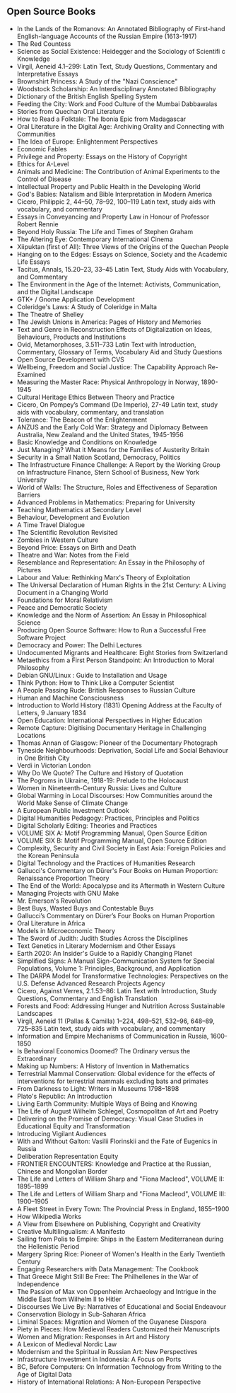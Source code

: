 <h2>Open Source Books </h2>


<ul>

                             

 <li><a target="_blank" href="https://github.com/manjunath5496/Open-Source-Books/blob/master/os(1).pdf" style="text-decoration:none;">In the Lands of the Romanovs: An Annotated Bibliography of First-hand English-language Accounts of the Russian Empire (1613-1917)</a></li>

 <li><a target="_blank" href="https://github.com/manjunath5496/Open-Source-Books/blob/master/os(2).pdf" style="text-decoration:none;"> The Red Countess</a></li>

<li><a target="_blank" href="https://github.com/manjunath5496/Open-Source-Books/blob/master/os(3).pdf" style="text-decoration:none;">Science as Social Existence:
Heidegger and the Sociology of Scientifi c Knowledge</a></li>
 <li><a target="_blank" href="https://github.com/manjunath5496/Open-Source-Books/blob/master/os(4).pdf" style="text-decoration:none;">Virgil, Aeneid 4.1–299:
Latin Text, Study Questions, Commentary and Interpretative Essays</a></li>                              
<li><a target="_blank" href="https://github.com/manjunath5496/Open-Source-Books/blob/master/os(5).pdf" style="text-decoration:none;">Brownshirt Princess:
A Study of the "Nazi Conscience"</a></li>
<li><a target="_blank" href="https://github.com/manjunath5496/Open-Source-Books/blob/master/os(6).pdf" style="text-decoration:none;">Woodstock Scholarship: An Interdisciplinary Annotated Bibliography</a></li>
 <li><a target="_blank" href="https://github.com/manjunath5496/Open-Source-Books/blob/master/os(7).pdf" style="text-decoration:none;">Dictionary
of the British English Spelling System</a></li>

 <li><a target="_blank" href="https://github.com/manjunath5496/Open-Source-Books/blob/master/os(8).pdf" style="text-decoration:none;"> Feeding the City: Work and Food Culture of the Mumbai Dabbawalas </a></li>
   <li><a target="_blank" href="https://github.com/manjunath5496/Open-Source-Books/blob/master/os(9).pdf" style="text-decoration:none;">Stories from Quechan
Oral Literature</a></li>
  
   
 <li><a target="_blank" href="https://github.com/manjunath5496/Open-Source-Books/blob/master/os(10).pdf" style="text-decoration:none;">How to Read a Folktale:
The Ibonia Epic from Madagascar </a></li>                              
<li><a target="_blank" href="https://github.com/manjunath5496/Open-Source-Books/blob/master/os(11).pdf" style="text-decoration:none;">Oral Literature in the
Digital Age: Archiving Orality and Connecting with Communities</a></li>
<li><a target="_blank" href="https://github.com/manjunath5496/Open-Source-Books/blob/master/os(12).pdf" style="text-decoration:none;">The Idea of Europe:
Enlightenment Perspectives</a></li>
<li><a target="_blank" href="https://github.com/manjunath5496/Open-Source-Books/blob/master/os(13).pdf" style="text-decoration:none;">Economic Fables</a></li>

<li><a target="_blank" href="https://github.com/manjunath5496/Open-Source-Books/blob/master/os(14).pdf" style="text-decoration:none;">Privilege and Property:
Essays on the History of Copyright</a></li>
                              
<li><a target="_blank" href="https://github.com/manjunath5496/Open-Source-Books/blob/master/os(15).pdf" style="text-decoration:none;">Ethics for A-Level</a></li>

<li><a target="_blank" href="https://github.com/manjunath5496/Open-Source-Books/blob/master/os(16).pdf" style="text-decoration:none;">Animals and Medicine: The Contribution of Animal Experiments to the Control of Disease</a></li>

  <li><a target="_blank" href="https://github.com/manjunath5496/Open-Source-Books/blob/master/os(17).pdf" style="text-decoration:none;">Intellectual Property and Public
Health in the Developing World</a></li>   
  
<li><a target="_blank" href="https://github.com/manjunath5496/Open-Source-Books/blob/master/os(18).pdf" style="text-decoration:none;">God's Babies: Natalism and Bible
Interpretation in Modern America</a></li> 

  
<li><a target="_blank" href="https://github.com/manjunath5496/Open-Source-Books/blob/master/os(19).pdf" style="text-decoration:none;">Cicero, Philippic 2,
44–50, 78–92, 100–119 Latin text, study aids with vocabulary, and commentary</a></li> 

<li><a target="_blank" href="https://github.com/manjunath5496/Open-Source-Books/blob/master/os(20).pdf" style="text-decoration:none;">Essays in Conveyancing and Property Law
in Honour of Professor Robert Rennie</a></li>

<li><a target="_blank" href="https://github.com/manjunath5496/Open-Source-Books/blob/master/os(21).pdf" style="text-decoration:none;">Beyond Holy Russia: The Life and Times of Stephen Graham</a></li>
<li><a target="_blank" href="https://github.com/manjunath5496/Open-Source-Books/blob/master/os(22).pdf" style="text-decoration:none;">The Altering Eye:
Contemporary International Cinema</a></li> 
 <li><a target="_blank" href="https://github.com/manjunath5496/Open-Source-Books/blob/master/os(23).pdf" style="text-decoration:none;">Xiipuktan (first of All): Three Views of the Origins of the Quechan People</a></li> 
 

   <li><a target="_blank" href="https://github.com/manjunath5496/Open-Source-Books/blob/master/os(24).pdf" style="text-decoration:none;">Hanging on to the Edges: Essays on Science, Society and the Academic Life Essays</a></li>
 
   <li><a target="_blank" href="https://github.com/manjunath5496/Open-Source-Books/blob/master/os(25).pdf" style="text-decoration:none;">Tacitus, Annals,
15.20–23, 33–45 Latin Text, Study Aids with Vocabulary, and Commentary</a></li>                              
 <li><a target="_blank" href="https://github.com/manjunath5496/Open-Source-Books/blob/master/os(26).pdf" style="text-decoration:none;">The Environment in the
Age of the Internet: Activists, Communication, and the Digital Landscape</a></li>
 <li><a target="_blank" href="https://github.com/manjunath5496/Open-Source-Books/blob/master/os(27).pdf" style="text-decoration:none;">GTK+ / Gnome Application
Development</a></li>
   
 
   <li><a target="_blank" href="https://github.com/manjunath5496/Open-Source-Books/blob/master/os(28).pdf" style="text-decoration:none;">Coleridge's Laws:
A Study of Coleridge in Malta</a></li>
 
   <li><a target="_blank" href="https://github.com/manjunath5496/Open-Source-Books/blob/master/os(29).pdf" style="text-decoration:none;">The Theatre of Shelley</a></li>                              

  <li><a target="_blank" href="https://github.com/manjunath5496/Open-Source-Books/blob/master/os(30).pdf" style="text-decoration:none;">The Jewish Unions in America: Pages of History and Memories</a></li>
 
   <li><a target="_blank" href="https://github.com/manjunath5496/Open-Source-Books/blob/master/os(31).pdf" style="text-decoration:none;">Text and Genre
in Reconstruction Effects of Digitalization on Ideas, Behaviours, Products and Institutions</a></li> 
    <li><a target="_blank" href="https://github.com/manjunath5496/Open-Source-Books/blob/master/os(32).pdf" style="text-decoration:none;">Ovid, Metamorphoses,
3.511–733 Latin Text with Introduction, Commentary, Glossary of Terms, Vocabulary Aid and Study Questions</a></li> 

   <li><a target="_blank" href="https://github.com/manjunath5496/Open-Source-Books/blob/master/os(33).pdf" style="text-decoration:none;">Open Source
Development with CVS</a></li>                              

  <li><a target="_blank" href="https://github.com/manjunath5496/Open-Source-Books/blob/master/os(34).pdf" style="text-decoration:none;">Wellbeing, Freedom
and Social Justice: The Capability Approach Re-Examined</a></li> 
 
  <li><a target="_blank" href="https://github.com/manjunath5496/Open-Source-Books/blob/master/os(35).pdf" style="text-decoration:none;">Measuring the Master Race:
Physical Anthropology in Norway, 1890-1945</a></li> 

  <li><a target="_blank" href="https://github.com/manjunath5496/Open-Source-Books/blob/master/os(36).pdf" style="text-decoration:none;">Cultural Heritage Ethics
Between Theory and Practice</a></li> 
 
<li><a target="_blank" href="https://github.com/manjunath5496/Open-Source-Books/blob/master/os(37).pdf" style="text-decoration:none;">Cicero,
On Pompey’s Command (De Imperio), 27-49 Latin text, study aids with vocabulary, commentary, and translation</a></li>
 <li><a target="_blank" href="https://github.com/manjunath5496/Open-Source-Books/blob/master/os(38).pdf" style="text-decoration:none;">Tolerance: The Beacon of the Enlightenment</a></li>
<li><a target="_blank" href="https://github.com/manjunath5496/Open-Source-Books/blob/master/os(39).pdf" style="text-decoration:none;">ANZUS and the Early
Cold War: Strategy and Diplomacy Between Australia, New Zealand and the United States, 1945-1956</a></li>
 <li><a target="_blank" href="https://github.com/manjunath5496/Open-Source-Books/blob/master/os(40).pdf" style="text-decoration:none;">Basic Knowledge and Conditions on Knowledge</a></li>                              
<li><a target="_blank" href="https://github.com/manjunath5496/Open-Source-Books/blob/master/os(41).pdf" style="text-decoration:none;">Just Managing?
What it Means for the Families of Austerity Britain</a></li>
<li><a target="_blank" href="https://github.com/manjunath5496/Open-Source-Books/blob/master/os(42).pdf" style="text-decoration:none;">Security in a Small Nation
Scotland, Democracy, Politics</a></li>
 
  <li><a target="_blank" href="https://github.com/manjunath5496/Open-Source-Books/blob/master/os(43).pdf" style="text-decoration:none;">The Infrastructure Finance Challenge:
A Report by the Working Group on Infrastructure Finance, Stern School of Business, New York University</a></li>
 <li><a target="_blank" href="https://github.com/manjunath5496/Open-Source-Books/blob/master/os(44).pdf" style="text-decoration:none;">World of Walls:
The Structure, Roles and Effectiveness of Separation Barriers</a></li>
   <li><a target="_blank" href="https://github.com/manjunath5496/Open-Source-Books/blob/master/os(45).pdf" style="text-decoration:none;">Advanced Problems in Mathematics:
Preparing for University</a></li>  
   
<li><a target="_blank" href="https://github.com/manjunath5496/Open-Source-Books/blob/master/os(46).pdf" style="text-decoration:none;">Teaching Mathematics at
Secondary Level</a></li> 
                             
<li><a target="_blank" href="https://github.com/manjunath5496/Open-Source-Books/blob/master/os(47).pdf" style="text-decoration:none;">Behaviour, Development
and Evolution</a></li>
<li><a target="_blank" href="https://github.com/manjunath5496/Open-Source-Books/blob/master/os(48).pdf" style="text-decoration:none;">A Time Travel Dialogue</a></li>

<li><a target="_blank" href="https://github.com/manjunath5496/Open-Source-Books/blob/master/os(49).pdf" style="text-decoration:none;">The Scientific Revolution Revisited</a></li>
                              
<li><a target="_blank" href="https://github.com/manjunath5496/Open-Source-Books/blob/master/os(50).pdf" style="text-decoration:none;">Zombies in
Western Culture</a></li>
<li><a target="_blank" href="https://github.com/manjunath5496/Open-Source-Books/blob/master/os(51).pdf" style="text-decoration:none;">Beyond Price:
Essays on Birth and Death</a></li>
<li><a target="_blank" href="https://github.com/manjunath5496/Open-Source-Books/blob/master/os(52).pdf" style="text-decoration:none;">Theatre and War:
Notes from the Field</a></li>

<li><a target="_blank" href="https://github.com/manjunath5496/Open-Source-Books/blob/master/os(53).pdf" style="text-decoration:none;">Resemblance and Representation:
An Essay in the Philosophy of Pictures</a></li>
 
<li><a target="_blank" href="https://github.com/manjunath5496/Open-Source-Books/blob/master/os(54).pdf" style="text-decoration:none;">Labour and Value:
Rethinking Marx's Theory of Exploitation </a></li>

<li><a target="_blank" href="https://github.com/manjunath5496/Open-Source-Books/blob/master/os(55).pdf" style="text-decoration:none;">The Universal Declaration of Human Rights in the 21st Century: A Living Document in a Changing World</a></li>
 
  <li><a target="_blank" href="https://github.com/manjunath5496/Open-Source-Books/blob/master/os(56).pdf" style="text-decoration:none;">Foundations for
Moral Relativism </a></li>                              

  <li><a target="_blank" href="https://github.com/manjunath5496/Open-Source-Books/blob/master/os(57).pdf" style="text-decoration:none;">Peace and
Democratic Society</a></li>
 
   <li><a target="_blank" href="https://github.com/manjunath5496/Open-Source-Books/blob/master/os(58).pdf" style="text-decoration:none;">Knowledge and the Norm
of Assertion: An Essay in Philosophical Science</a></li>
    <li><a target="_blank" href="https://github.com/manjunath5496/Open-Source-Books/blob/master/os(59).pdf" style="text-decoration:none;">Producing Open Source Software:
How to Run a Successful Free Software Project</a></li>
 
  <li><a target="_blank" href="https://github.com/manjunath5496/Open-Source-Books/blob/master/os(60).pdf" style="text-decoration:none;">Democracy and Power:
The Delhi Lectures </a></li>
 
   <li><a target="_blank" href="https://github.com/manjunath5496/Open-Source-Books/blob/master/os(61).pdf" style="text-decoration:none;">Undocumented Migrants and Healthcare:
Eight Stories from Switzerland</a></li>
 
   <li><a target="_blank" href="https://github.com/manjunath5496/Open-Source-Books/blob/master/os(62).pdf" style="text-decoration:none;">Metaethics from a
First Person Standpoint: An Introduction to Moral Philosophy</a></li>
 
   <li><a target="_blank" href="https://github.com/manjunath5496/Open-Source-Books/blob/master/os(63).pdf" style="text-decoration:none;">Debian GNU/Linux : Guide to Installation and Usage</a></li>                              

  <li><a target="_blank" href="https://github.com/manjunath5496/Open-Source-Books/blob/master/os(64).pdf" style="text-decoration:none;">Think Python:
How to Think Like a Computer Scientist</a></li>
 
   <li><a target="_blank" href="https://github.com/manjunath5496/Open-Source-Books/blob/master/os(65).pdf" style="text-decoration:none;">A People Passing Rude: British Responses to Russian Culture </a></li> 

   <li><a target="_blank" href="https://github.com/manjunath5496/Open-Source-Books/blob/master/os(66).pdf" style="text-decoration:none;">Human and Machine
Consciousness</a></li> 
 
   <li><a target="_blank" href="https://github.com/manjunath5496/Open-Source-Books/blob/master/os(67).pdf" style="text-decoration:none;">Introduction to World History (1831)
Opening Address at the Faculty of Letters, 9 January 1834</a></li>                              

  <li><a target="_blank" href="https://github.com/manjunath5496/Open-Source-Books/blob/master/os(68).pdf" style="text-decoration:none;">Open Education:
International Perspectives in Higher Education</a></li> 
 
  
   <li><a target="_blank" href="https://github.com/manjunath5496/Open-Source-Books/blob/master/os(69).pdf" style="text-decoration:none;">Remote Capture:
Digitising Documentary Heritage in Challenging Locations</a></li>                              

  <li><a target="_blank" href="https://github.com/manjunath5496/Open-Source-Books/blob/master/os(70).pdf" style="text-decoration:none;">Thomas Annan of Glasgow:
Pioneer of the Documentary Photograph</a></li> 
  
 
 <li><a target="_blank" href="https://github.com/manjunath5496/Open-Source-Books/blob/master/os(71).pdf" style="text-decoration:none;">Tyneside Neighbourhoods:
Deprivation, Social Life and Social Behaviour in One British City</a></li>
 
 <li><a target="_blank" href="https://github.com/manjunath5496/Open-Source-Books/blob/master/os(72).pdf" style="text-decoration:none;">Verdi in Victorian London</a></li> 
 
 
 <li><a target="_blank" href="https://github.com/manjunath5496/Open-Source-Books/blob/master/os(73).pdf" style="text-decoration:none;">Why Do We Quote?
The Culture and History of Quotation</a></li>
  <li><a target="_blank" href="https://github.com/manjunath5496/Open-Source-Books/blob/master/os(74).pdf" style="text-decoration:none;">The Pogroms in Ukraine,
1918-19: Prelude to the Holocaust</a></li>
    <li><a target="_blank" href="https://github.com/manjunath5496/Open-Source-Books/blob/master/os(75).pdf" style="text-decoration:none;">Women in Nineteenth-Century
Russia: Lives and Culture</a></li>                        
<li><a target="_blank" href="https://github.com/manjunath5496/Open-Source-Books/blob/master/os(76).pdf" style="text-decoration:none;">Global Warming in
Local Discourses: How Communities around the World Make Sense of Climate Change</a></li>

 <li><a target="_blank" href="https://github.com/manjunath5496/Open-Source-Books/blob/master/os(77).pdf" style="text-decoration:none;">A European Public
Investment Outlook</a></li> 
 
 
 <li><a target="_blank" href="https://github.com/manjunath5496/Open-Source-Books/blob/master/os(78).pdf" style="text-decoration:none;">Digital Humanities Pedagogy:
Practices, Principles and Politics</a></li>
  <li><a target="_blank" href="https://github.com/manjunath5496/Open-Source-Books/blob/master/os(79).pdf" style="text-decoration:none;">Digital Scholarly Editing:
Theories and Practices</a></li>


 <li><a target="_blank" href="https://github.com/manjunath5496/Open-Source-Books/blob/master/os(80).pdf" style="text-decoration:none;">VOLUME SIX A: Motif Programming Manual, Open Source Edition</a></li> 
 
 
 <li><a target="_blank" href="https://github.com/manjunath5496/Open-Source-Books/blob/master/os(81).pdf" style="text-decoration:none;">VOLUME SIX B: Motif Programming Manual, Open Source Edition</a></li>
  <li><a target="_blank" href="https://github.com/manjunath5496/Open-Source-Books/blob/master/os(82).pdf" style="text-decoration:none;">Complexity, Security and
Civil Society in East Asia: Foreign Policies and the Korean Peninsula</a></li>

 <li><a target="_blank" href="https://github.com/manjunath5496/Open-Source-Books/blob/master/os(83).pdf" style="text-decoration:none;">Digital Technology and
the Practices of Humanities Research</a></li>
  <li><a target="_blank" href="https://github.com/manjunath5496/Open-Source-Books/blob/master/os(84).pdf" style="text-decoration:none;">Gallucci's Commentary on
Dürer's Four Books on Human Proportion: Renaissance Proportion Theory</a></li>

 <li><a target="_blank" href="https://github.com/manjunath5496/Open-Source-Books/blob/master/os(85).pdf" style="text-decoration:none;">The End of the World:
Apocalypse and its Aftermath in Western Culture</a></li>
  <li><a target="_blank" href="https://github.com/manjunath5496/Open-Source-Books/blob/master/os(86).pdf" style="text-decoration:none;">Managing Projects
with GNU Make</a></li>

 <li><a target="_blank" href="https://github.com/manjunath5496/Open-Source-Books/blob/master/os(87).pdf" style="text-decoration:none;">Mr. Emerson's Revolution</a></li>
  <li><a target="_blank" href="https://github.com/manjunath5496/Open-Source-Books/blob/master/os(88).pdf" style="text-decoration:none;">Best Buys, Wasted Buys and
Contestable Buys</a></li>
  <li><a target="_blank" href="https://github.com/manjunath5496/Open-Source-Books/blob/master/os(89).pdf" style="text-decoration:none;">Gallucci’s Commentary on
Dürer’s Four Books on
Human Proportion</a></li>
  
  
  <li><a target="_blank" href="https://github.com/manjunath5496/Open-Source-Books/blob/master/os(90).pdf" style="text-decoration:none;"> Oral Literature in Africa</a></li>
  <li><a target="_blank" href="https://github.com/manjunath5496/Open-Source-Books/blob/master/os(91).pdf" style="text-decoration:none;">Models in Microeconomic Theory</a></li>

 <li><a target="_blank" href="https://github.com/manjunath5496/Open-Source-Books/blob/master/os(92).pdf" style="text-decoration:none;">The Sword of Judith:
Judith Studies Across the Disciplines</a></li>
  <li><a target="_blank" href="https://github.com/manjunath5496/Open-Source-Books/blob/master/os(93).pdf" style="text-decoration:none;"> Text Genetics in
Literary Modernism and Other Essays</a></li>
  <li><a target="_blank" href="https://github.com/manjunath5496/Open-Source-Books/blob/master/os(94).pdf" style="text-decoration:none;">Earth 2020: An Insider's Guide to a Rapidly Changing Planet</a></li> 
  
   <li><a target="_blank" href="https://github.com/manjunath5496/Open-Source-Books/blob/master/os(95).pdf" style="text-decoration:none;">Simplified Signs:
A Manual Sign-Communication System for Special Populations, Volume 1: Principles, Background, and Application</a></li>  
  
<li><a target="_blank" href="https://github.com/manjunath5496/Open-Source-Books/blob/master/os(96).pdf" style="text-decoration:none;">The DARPA Model for Transformative
Technologies: Perspectives on the U.S. Defense Advanced Research Projects Agency</a></li> 
  
  
<li><a target="_blank" href="https://github.com/manjunath5496/Open-Source-Books/blob/master/os(97).pdf" style="text-decoration:none;">Cicero, Against Verres, 2.1.53–86:
Latin Text with Introduction, Study Questions, Commentary and English Translation</a></li>


 <li><a target="_blank" href="https://github.com/manjunath5496/Open-Source-Books/blob/master/os(98).pdf" style="text-decoration:none;">Forests and Food:
Addressing Hunger and Nutrition Across Sustainable Landscapes</a></li> 
  
   <li><a target="_blank" href="https://github.com/manjunath5496/Open-Source-Books/blob/master/os(99).pdf" style="text-decoration:none;">Virgil, Aeneid 11 (Pallas & Camilla)
1–224, 498–521, 532–96, 648–89, 725–835 Latin text, study aids with vocabulary, and commentary</a></li>  
  
<li><a target="_blank" href="https://github.com/manjunath5496/Open-Source-Books/blob/master/os(100).pdf" style="text-decoration:none;">Information and Empire
Mechanisms of Communication in Russia, 1600-1850</a></li>  
  
 <li><a target="_blank" href="https://github.com/manjunath5496/Open-Source-Books/blob/master/os(101).pdf" style="text-decoration:none;">Is Behavioral Economics
Doomed? The Ordinary versus the Extraordinary</a></li> 
  
   <li><a target="_blank" href="https://github.com/manjunath5496/Open-Source-Books/blob/master/os(102).pdf" style="text-decoration:none;">Making up Numbers:
A History of Invention in Mathematics</a></li> 
  
   
 <li><a target="_blank" href="https://github.com/manjunath5496/Open-Source-Books/blob/master/os(103).pdf" style="text-decoration:none;">Terrestrial Mammal
Conservation: Global evidence for the effects of interventions for terrestrial mammals excluding bats and primates</a></li> 
  
   <li><a target="_blank" href="https://github.com/manjunath5496/Open-Source-Books/blob/master/os(104).pdf" style="text-decoration:none;">From Darkness to Light:
Writers in Museums 1798–1898</a></li>  
   
 <li><a target="_blank" href="https://github.com/manjunath5496/Open-Source-Books/blob/master/os(105).pdf" style="text-decoration:none;">Plato's Republic:
An Introduction</a></li> 
 
<li><a target="_blank" href="https://github.com/manjunath5496/Open-Source-Books/blob/master/os(106).pdf" style="text-decoration:none;">Living Earth Community:
Multiple Ways of Being and Knowing </a></li> 
  
   <li><a target="_blank" href="https://github.com/manjunath5496/Open-Source-Books/blob/master/os(107).pdf" style="text-decoration:none;">The Life of
August Wilhelm Schlegel, Cosmopolitan of Art and Poetry</a></li> 
  
   
 <li><a target="_blank" href="https://github.com/manjunath5496/Open-Source-Books/blob/master/os(108).pdf" style="text-decoration:none;">Delivering on the Promise of Democracy: Visual Case Studies in Educational Equity and Transformation</a></li> 
  
   <li><a target="_blank" href="https://github.com/manjunath5496/Open-Source-Books/blob/master/os(109).pdf" style="text-decoration:none;">Introducing
Vigilant Audiences</a></li>  
   
 <li><a target="_blank" href="https://github.com/manjunath5496/Open-Source-Books/blob/master/os(110).pdf" style="text-decoration:none;">With and Without Galton:
Vasilii Florinskii and the Fate of Eugenics in Russia</a></li>  
   
<li><a target="_blank" href="https://github.com/manjunath5496/Open-Source-Books/blob/master/os(111).pdf" style="text-decoration:none;">Deliberation Representation Equity</a></li> 
  
   
 <li><a target="_blank" href="https://github.com/manjunath5496/Open-Source-Books/blob/master/os(112).pdf" style="text-decoration:none;">FRONTIER ENCOUNTERS:
Knowledge and Practice at the Russian, Chinese and Mongolian Border</a></li> 
  
   <li><a target="_blank" href="https://github.com/manjunath5496/Open-Source-Books/blob/master/os(113).pdf" style="text-decoration:none;">The Life and Letters of
William Sharp and "Fiona Macleod", VOLUME II: 1895–1899</a></li>  
   
<li><a target="_blank" href="https://github.com/manjunath5496/Open-Source-Books/blob/master/os(114).pdf" style="text-decoration:none;">The Life and Letters of
William Sharp and "Fiona Macleod", VOLUME III: 1900–1905</a></li>
 <li><a target="_blank" href="https://github.com/manjunath5496/Open-Source-Books/blob/master/os(115).pdf" style="text-decoration:none;">A Fleet Street in Every Town:
The Provincial Press in England, 1855–1900</a></li>  
   
 <li><a target="_blank" href="https://github.com/manjunath5496/Open-Source-Books/blob/master/os(116).pdf" style="text-decoration:none;">How Wikipedia Works</a></li>   
   
   <li><a target="_blank" href="https://github.com/manjunath5496/Open-Source-Books/blob/master/os(117).pdf" style="text-decoration:none;">A View from Elsewhere on Publishing, Copyright and Creativity </a></li>  
   
 <li><a target="_blank" href="https://github.com/manjunath5496/Open-Source-Books/blob/master/os(118).pdf" style="text-decoration:none;">Creative Multilingualism:
A Manifesto</a></li>  
   
  <li><a target="_blank" href="https://github.com/manjunath5496/Open-Source-Books/blob/master/os(119).pdf" style="text-decoration:none;">Sailing from Polis to Empire: Ships in the Eastern Mediterranean during the Hellenistic Period </a></li> 
  
   <li><a target="_blank" href="https://github.com/manjunath5496/Open-Source-Books/blob/master/os(120).pdf" style="text-decoration:none;">Margery Spring Rice:
Pioneer of Women's Health in the Early Twentieth Century</a></li>  
   
 <li><a target="_blank" href="https://github.com/manjunath5496/Open-Source-Books/blob/master/os(121).pdf" style="text-decoration:none;">Engaging Researchers with
Data Management: The Cookbook</a></li>   
   
   <li><a target="_blank" href="https://github.com/manjunath5496/Open-Source-Books/blob/master/os(122).pdf" style="text-decoration:none;">That Greece Might Still Be Free:
The Philhellenes in the War of Independence </a></li>  
     
<li><a target="_blank" href="https://github.com/manjunath5496/Open-Source-Books/blob/master/os(123).pdf" style="text-decoration:none;">The Passion of Max von
Oppenheim Archaeology and Intrigue in the Middle East from Wilhelm II to Hitler</a></li>  
   
 <li><a target="_blank" href="https://github.com/manjunath5496/Open-Source-Books/blob/master/os(124).pdf" style="text-decoration:none;">Discourses We Live By:
Narratives of Educational and Social Endeavour</a></li>   
   
   <li><a target="_blank" href="https://github.com/manjunath5496/Open-Source-Books/blob/master/os(125).pdf" style="text-decoration:none;">Conservation Biology
in Sub-Saharan Africa</a></li>   
   
   <li><a target="_blank" href="https://github.com/manjunath5496/Open-Source-Books/blob/master/os(126).pdf" style="text-decoration:none;">Liminal Spaces:
Migration and Women of the Guyanese Diaspora</a></li> 
   
<li><a target="_blank" href="https://github.com/manjunath5496/Open-Source-Books/blob/master/os(127).pdf" style="text-decoration:none;">Piety in Pieces:
How Medieval Readers Customized their Manuscripts</a></li>  
   
 <li><a target="_blank" href="https://github.com/manjunath5496/Open-Source-Books/blob/master/os(128).pdf" style="text-decoration:none;">Women and Migration:
Responses in Art and History</a></li>   
   
   <li><a target="_blank" href="https://github.com/manjunath5496/Open-Source-Books/blob/master/os(129).pdf" style="text-decoration:none;">A Lexicon of Medieval Nordic Law</a></li>   
   
   <li><a target="_blank" href="https://github.com/manjunath5496/Open-Source-Books/blob/master/os(130).pdf" style="text-decoration:none;">Modernism and the
Spiritual in Russian Art: New Perspectives</a></li>    
   
<li><a target="_blank" href="https://github.com/manjunath5496/Open-Source-Books/blob/master/os(131).pdf" style="text-decoration:none;">Infrastructure
Investment in Indonesia: A Focus on Ports</a></li>   
   
   <li><a target="_blank" href="https://github.com/manjunath5496/Open-Source-Books/blob/master/os(132).pdf" style="text-decoration:none;">BC, Before Computers:
On Information Technology from Writing to the Age of Digital Data</a></li>   
   
 <li><a target="_blank" href="https://github.com/manjunath5496/Open-Source-Books/blob/master/os(133).pdf" style="text-decoration:none;">History of
International Relations: A Non-European Perspective</a></li>     
   </ul>
